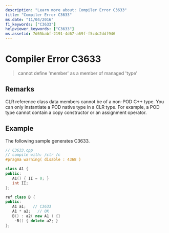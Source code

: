 ```yaml
---
description: "Learn more about: Compiler Error C3633"
title: "Compiler Error C3633"
ms.date: "11/04/2016"
f1_keywords: ["C3633"]
helpviewer_keywords: ["C3633"]
ms.assetid: 7d65babf-2191-4d67-a69f-f5c4c2ddf946
---
```

# Compiler Error C3633

> cannot define 'member' as a member of managed 'type'

## Remarks

CLR reference class data members cannot be of a non-POD C++ type.  You can only instantiate a POD native type in a CLR type.  For example, a POD type cannot contain a copy constructor or an assignment operator.

## Example

The following sample generates C3633.

```cpp
// C3633.cpp
// compile with: /clr /c
#pragma warning( disable : 4368 )

class A1 {
public:
   A1() { II = 0; }
   int II;
};

ref class B {
public:
   A1 a1;   // C3633
   A1 * a2;   // OK
   B() : a2( new A1 ) {}
    ~B() { delete a2; }
};
```
